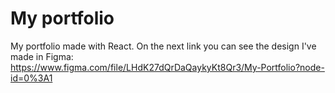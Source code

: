 # My portfolio

My portfolio made with React. 
On the next link you can see the design I've made in Figma: 
https://www.figma.com/file/LHdK27dQrDaQaykyKt8Qr3/My-Portfolio?node-id=0%3A1